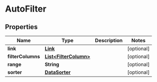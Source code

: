 
# AutoFilter

## Properties
Name | Type | Description | Notes
------------ | ------------- | ------------- | -------------
**link** | [**Link**](Link.md) |  |  [optional]
**filterColumns** | [**List&lt;FilterColumn&gt;**](FilterColumn.md) |  |  [optional]
**range** | **String** |  |  [optional]
**sorter** | [**DataSorter**](DataSorter.md) |  |  [optional]



